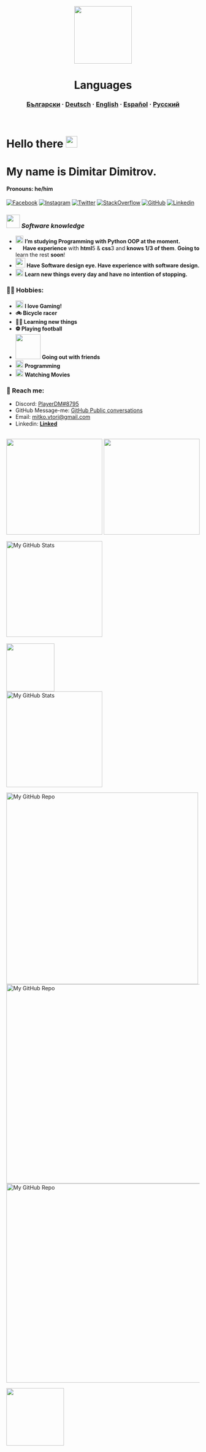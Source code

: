 <p align="center">
  <img width="150px" src="https://user-images.githubusercontent.com/112943652/204597640-c06943dc-c63a-4ef1-948b-2555bcfca612.png" align="center" />
  <h1 align="center">Languages</h1>
</p>
<h3 align="center">  
  <a href="docs/readme_bg.md">Български</a>
  ·
  <a href="docs/readme_de.md">Deutsch</a>
  ·
  <a href="https://github.com/MitkoVtori/MitkoVtori/blob/main/README.md">English</a>
  ·
  <a href="docs/readme_es.md">Español</a>
  ·
  <a href="docs/readme_ru.md">Русский</a>
</h3>
<br>

# Hello there <img src="https://media.giphy.com/media/hvRJCLFzcasrR4ia7z/giphy.gif" width="30px" height="30px">
# My name is Dimitar Dimitrov.
#### Pronouns: he/him 

[![Facebook](https://img.shields.io/badge/-Facebook-00B2FF?style=flat-square&logo=Facebook&logoColor=white)](https://www.facebook.com/profile.php?id=100080198403604)
[![Instagram](https://img.shields.io/badge/-Instagram-e4405f?style=flat-square&logo=Instagram&logoColor=white)](https://www.instagram.com/call.me.mitko/)
[![Twitter](https://img.shields.io/badge/-Twitter-10EAED?style=flat-square&logo=Twitter&logoColor=white)](https://twitter.com/MitkoVtori)
[![StackOverflow](https://img.shields.io/badge/-StackOverflow-FFFFFF?style=flat-square&logo=StackOverflow)](https://stackoverflow.com/users/20446595/mitko-vtori)
[![GitHub](https://img.shields.io/badge/-GitHub-000000?style=flat-square&logo=GitHub&logoColor=white)](https://github.com/MitkoVtori)
[![Linkedin](https://img.shields.io/badge/-Linkedin-08C6F5?style=flat-square&logo=Linkedin&logoColor=white)](https://www.linkedin.com/in/dimitar-dimitrov-274807254/)
### <img width="35" src="https://user-images.githubusercontent.com/112943652/204311407-7a8cff06-9582-4c68-a7b6-a756c95f3a5c.jpg"> _**Software knowledge**_
- <img width="20" src="https://user-images.githubusercontent.com/112943652/204306560-fd4a804a-ed48-4b1d-a81c-162bc286d612.png"> **I’m studying Programming with Python OOP at the moment.**
- <img width="15" src="https://skillicons.dev/icons?i=html"> **Have experience** with **html**5 & **css**3 and **knows 1/3 of them**. **Going to** learn the rest **soon**!
- <img width="25" src="https://user-images.githubusercontent.com/112943652/204318265-aedf0143-ba28-4e3f-829a-df3817ea5172.png"> **Have Software design eye. Have experience with software design.**
- <img width="20" src="https://user-images.githubusercontent.com/112943652/204319333-10213b8e-6525-4d92-a9f4-f38b10f1c795.jpg"> **Learn new things every day and have no intention of stopping.**
### 🧗‍♂️ Hobbies:
- <img width="20" src="https://user-images.githubusercontent.com/112943652/204307942-2b7c1149-786c-4262-aa80-4f4d9012c282.png"> **I love Gaming!**
- **🚲 Bicycle racer**
- **👨‍💻 Learning new things**
- **⚽ Playing football**
- <img width="65" src="https://see.fontimg.com/api/renderfont4/Go4D/eyJyIjoiZnMiLCJoIjo2NSwidyI6MTAwMCwiZnMiOjY1LCJmZ2MiOiIjMDAwMDAwIiwiYmdjIjoiI0ZGRkZGRiIsInQiOjF9/ZnJpZW5kcw/motor.png"> **Going out with friends**
- <img width="20" src="https://user-images.githubusercontent.com/112943652/204321783-2857778e-408c-46dc-b1e4-a6db66de9536.png"> **Programming**
- <img width="20" src="https://user-images.githubusercontent.com/112943652/204322437-8ce45d92-118f-4595-b726-09b798e02b85.png"> **Watching Movies**
### 🚀 Reach me:
- Discord: <a href="https://discord.com/">PlayerDM#8795</a>
- GitHub Message-me: <a href="https://github.com/MitkoVtori/Message-me">GitHub Public conversations</a>
- Email: mitko.vtori@gmail.com
- Linkedin: <a href="https://www.linkedin.com/in/dimitar-dimitrov-274807254/">**Linked**<img width="15" src="https://user-images.githubusercontent.com/112943652/204323974-4c914872-a8f2-44d6-9200-43b8be2f9244.png"></a>
<br>
<img height="250" src="https://github-profile-trophy.vercel.app/?username=mitkovtori&column=4&theme=dracula" />

<img height="250" src="https://streak-stats.demolab.com?user=MitkoVtori&theme=modern-lilac2">

<p>
  <!-- <summary>:zap: GitHub Stats</summary> -->
<img height="250" alt="My GitHub Stats" src="https://github-readme-stats-git-master-mitkovtori.vercel.app/api?username=MitkoVtori&count_private=true&include_all_commits=true&random=23423ads&theme=aura" />
<br><br><img height="125" src="https://skillicons.dev/icons?i=python,html,css,js"><br>
  <img height="250" alt="My GitHub Stats" src="https://github-readme-stats-git-master-mitkovtori.vercel.app/api/top-langs/?username=MitkoVtori&layout=compact&langs_count=4&theme=aura&text_color=00FFFB" />

<a href="https://github.com/MitkoVtori/MitkoVtori.github.io"> <img width="500px" alt="My GitHub Repo" src="https://github-readme-stats-git-master-mitkovtori.vercel.app/api/pin/?username=MitkoVtori&theme=radical&repo=MitkoVtori.github.io" /> </a> <a href="https://github.com/MitkoVtori/SoftUni-Python-Advanced-OOP-2023-01">  <img width="520px" alt="My GitHub Repo" src="https://github-readme-stats-git-master-mitkovtori.vercel.app/api/pin/?username=MitkoVtori&theme=tokyonight&repo=SoftUni-Python-Advanced-OOP-2023-01" /> </a>
<a href="https://github.com/MitkoVtori/SoftUni-Fundamentals-September-2022">  <img width="520px" alt="My GitHub Repo" src="https://github-readme-stats-git-master-mitkovtori.vercel.app/api/pin/?username=MitkoVtori&theme=tokyonight&repo=SoftUni-Fundamentals-September-2022" /> </a>
  
  <a href="https://twitter.com/intent/tweet?url=https://github.com/MitkoVtori&text=I%20found%20This%20cool%20GitHub%20profile" target="_blank"><img src="https://img.shields.io/badge/-Tweet-0394F9?style=flat-square&logo=Twitter&logoColor=white" style="width: 150px;"/></a>
</p>
